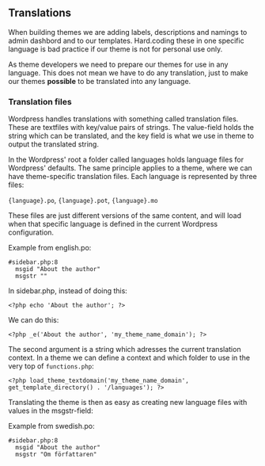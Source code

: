 ## Translations

When building themes we are adding labels, descriptions and namings to admin dashbord and to our templates. Hard.coding these in one specific language is bad practice if our theme is not for personal use only. 

As theme developers we need to prepare our themes for use in any language. This does not mean we have to do any translation, just to make our themes **possible** to be translated into any language.

### Translation files
Wordpress handles translations with something called translation files. These are textfiles with key/value pairs of strings. The value-field holds the string which can be translated, and the key field is what we use in theme to output the translated string.

In the Wordpress' root a folder called languages holds language files for Wordpress' defaults. The same principle applies to a theme, where we can have theme-specific translation files. Each language is represented by three files:

`{language}.po`, `{language}.pot`, `{language}.mo`

These files are just different versions of the same content, and will load when that specific language is defined in the current Wordpress configuration.

Example from english.po:

    #sidebar.php:8
      msgid "About the author"
      msgstr ""

In sidebar.php, instead of doing this:
	
	<?php echo 'About the author'; ?>
    
We can do this:
	
    <?php _e('About the author', 'my_theme_name_domain'); ?>

The second argument is a string which adresses the current translation context. In a theme we can define a context and which folder to use in the very top of `functions.php`:

	<?php load_theme_textdomain('my_theme_name_domain', get_template_directory() . '/languages'); ?>
    
Translating the theme is then as easy as creating new language files with values in the msgstr-field:

Example from swedish.po:

    #sidebar.php:8
      msgid "About the author"
      msgstr "Om författaren"

    

